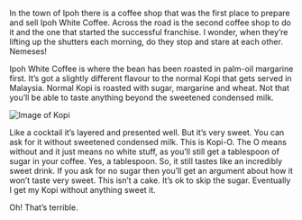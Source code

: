 In the town of Ipoh there is a coffee shop that was the first place to prepare and sell Ipoh White Coffee. Across the road is the second coffee shop to do it and the one that started the successful franchise. I wonder, when they’re lifting up the shutters each morning, do they stop and stare at each other. Nemeses!

Ipoh White Coffee is where the bean has been roasted in palm-oil margarine first. It’s got a slightly different flavour to the normal Kopi that gets served in Malaysia. Normal Kopi is roasted with sugar, margarine and wheat. Not that you’ll be able to taste anything beyond the sweetened condensed milk.

![Image of Kopi](http://farm3.staticflickr.com/2858/12067346486_dc00ba5545_b.jpg)

Like a cocktail it’s layered and presented well. But it’s very sweet. You can ask for it without sweetened condensed milk. This is Kopi-O. The O means without and it just means no white stuff, as you’ll still get a tablespoon of sugar in your coffee. Yes, a tablespoon. So, it still tastes like an incredibly sweet drink. If you ask for no sugar then you’ll get an argument about how it won’t taste very sweet. This isn’t a cake. It’s ok to skip the sugar. Eventually I get my Kopi without anything sweet it.

Oh! That’s terrible.